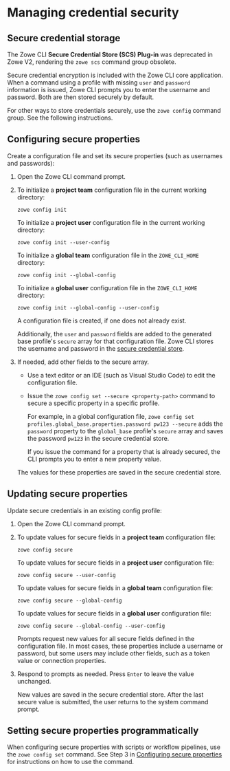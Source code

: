 # Managing credential security

## Secure credential storage

The Zowe CLI **Secure Credential Store (SCS) Plug-in** was deprecated in Zowe V2, rendering the `zowe scs` command group obsolete.

Secure credential encryption is included with the Zowe CLI core application. When a command using a profile with missing `user` and `password` information is issued, Zowe CLI prompts you to enter the username and password. Both are then stored securely by default.

For other ways to store credentials securely, use the `zowe config` command group. See the following instructions.

## Configuring secure properties

Create a configuration file and set its secure properties (such as usernames and passwords):

1. Open the Zowe CLI command prompt.

2. To initialize a **project team** configuration file in the current working directory:

    ```
    zowe config init
    ```
    To initialize a **project user** configuration file in the current working directory:
    ```
    zowe config init --user-config
    ```
    To initialize a **global team** configuration file in the `ZOWE_CLI_HOME` directory:
    ```
    zowe config init --global-config
    ```
    To initialize a **global user** configuration file in the `ZOWE_CLI_HOME` directory:

    ```
    zowe config init --global-config --user-config
    ```
    A configuration file is created, if one does not already exist.
    
    Additionally, the `user` and `password` fields are added to the generated base profile's `secure` array for that configuration file. Zowe CLI stores the username and password in the [secure credential store](../appendix/zowe-glossary.md#secure-credential-store).

3. If needed, add other fields to the secure array.
    - Use a text editor or an IDE (such as Visual Studio Code) to edit the configuration file.
    - Issue the `zowe config set --secure <property-path>` command to secure a specific property in a specific profile.
        
        For example, in a global configuration file, `zowe config set profiles.global_base.properties.password pw123 --secure` adds the `password` property to the `global_base` profile's `secure` array and saves the password `pw123` in the secure credential store.

        If you issue the command for a property that is already secured, the CLI prompts you to enter a new property value.

    The values for these properties are saved in the secure credential store.

## Updating secure properties

Update secure credentials in an existing config profile:

1. Open the Zowe CLI command prompt.

2. To update values for secure fields in a **project team** configuration file:
    ```
    zowe config secure
    ```
    To update values for secure fields in a **project user** configuration file:
    ```
    zowe config secure --user-config
    ```
    To update values for secure fields in a **global team** configuration file:
    ```
    zowe config secure --global-config
    ```
    To update values for secure fields in a **global user** configuration file:
    ```
    zowe config secure --global-config --user-config
    ```
    Prompts request new values for all secure fields defined in the configuration file. In most cases, these properties include a username or password, but some users may include other fields, such as a token value or connection properties.

3. Respond to prompts as needed. Press `Enter` to leave the value unchanged.

    New values are saved in the secure credential store. After the last secure value is submitted, the user returns to the system command prompt.

## Setting secure properties programmatically

When configuring secure properties with scripts or workflow pipelines, use the `zowe config set` command. See Step 3 in [Configuring secure properties](#configuring-secure-properties) for instructions on how to use the command.
